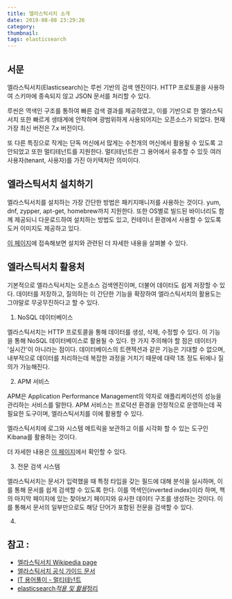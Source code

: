 ```yaml
---
title: 엘라스틱서치 소개
date: 2019-08-08 23:29:26
category:
thumbnail:
tags: elasticsearch
---
```


## 서문

엘라스틱서치(Elasticsearch)는 루씬 기반의 검색 엔진이다. HTTP 프로토콜을 사용하여 스키마에 종속되지 않고 JSON 문서를 처리할 수 있다.

루씬은 역색인 구조를 통하여 빠른 검색 결과를 제공하였고, 이를 기반으로 한 엘라스틱서치 또한 빠르게 생태계에 안착하며 광범위하게 사용되어지는 오픈소스가 되었다. 현재 가장 최신 버전은 7.x 버전이다.

또 다른 특징으로 작게는 단독 머신에서 많게는 수천개의 머신에서 활용될 수 있도록 고안되었고 또한 멀티테넌트를 지원한다. 멀티테넌트란 그 용어에서 유추할 수 있듯 여러 사용자(tenant, 사용자)를 가진 아키텍처란 의미이다.

## 엘라스틱서치 설치하기

엘라스틱서치를 설치하는 가장 간단한 방법은 패키지매니저를 사용하는 것이다. yum, dnf, zypper, apt-get, homebrew까지 지원한다. 또한 OS별로 빌드된 바이너리도 함께 제공되니 다운로드하여 설치하는 방법도 있고, 컨테이너 환경에서 사용할 수 있도록 도커 이미지도 제공하고 있다.

[이 페이지](https://www.elastic.co/kr/downloads/elasticsearch)에 접속해보면 설치와 관련된 더 자세한 내용을 살펴볼 수 있다.

## 엘라스틱서치 활용처

기본적으로 엘라스틱서치는 오픈소스 검색엔진이며, 더불어 데이터도 쉽게 저장할 수 있다. 데이터를 저장하고, 질의하는 이 간단한 기능을 확장하여 엘라스틱서치의 활용도는 그야말로 무궁무진하다고 할 수 있다.

1. NoSQL 데이터베이스

엘라스틱서치는 HTTP 프로토콜을 통해 데이터를 생성, 삭제, 수정할 수 있다. 이 기능을 통해 NoSQL 데이터베이스로 활용될 수 있다. 한 가지 주의해야 할 점은 데이터가 '실시간'이 아니라는 점이다. 데이터베이스의 트랜젝션과 같은 기능은 기대할 수 없으며, 내부적으로 데이터를 처리하는데 복잡한 과정을 거치기 때문에 대략 1초 정도 뒤에나 질의가 가능해진다.

2. APM 서비스

APM은 Application Performance Management의 약자로 애플리케이션의 성능을 관리하는 서비스를 말한다. APM 서비스는 프로덕션 환경을 안정적으로 운영하는데 꼭 필요한 도구이며, 엘라스틱서치를 이에 활용할 수 있다.

엘라스틱서치에 로그와 시스템 메트릭을 보관하고 이를 시각화 할 수 있는 도구인 Kibana를 활용하는 것이다.

더 자세한 내용은 [이 페이지](https://www.elastic.co/kr/products/apm)에서 확인할 수 있다.

3. 전문 검색 시스템

엘라스틱서치는 문서가 입력했을 때 특정 타입을 갖는 필드에 대해 분석을 실시하며, 이를 통해 문서를 쉽게 검색할 수 있도록 한다. 이를 역색인(inverted index)이라 하며, 책의 마지막 페이지에 있는 찾아보기 페이지와 유사한 데이터 구조를 생성하는 것이다. 이를 통해서 문서의 일부만으로도 해당 단어가 포함된 전문을 검색할 수 있다.

4. 

## 참고 :

- [엘라스틱서치 Wikipedia page](https://ko.wikipedia.org/wiki/%EC%9D%BC%EB%9E%98%EC%8A%A4%ED%8B%B1%EC%84%9C%EC%B9%98)
- [엘라스틱서치 공식 가이드 문서](https://www.elastic.co/guide/index.html)
- [IT 용어풀이 - 멀티테넌트](http://www.itworld.co.kr/news/101255)
- [elasticsearch*적용 및 활용*정리](https://www.slideshare.net/JunyiSong1/elasticsearch-45936425)
